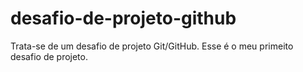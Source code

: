 # desafio-de-projeto-github
Trata-se de um desafio de projeto Git/GitHub.
Esse é o meu primeito desafio de projeto.
